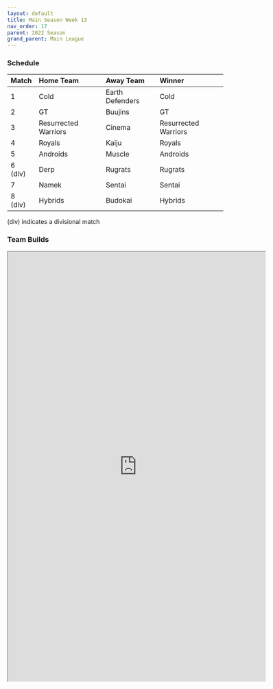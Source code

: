 ```yaml
---
layout: default
title: Main Season Week 13
nav_order: 17
parent: 2022 Season
grand_parent: Main League
---
```

### Schedule

| Match   | Home Team            | Away Team       | Winner               |
|:--------|:---------------------|:----------------|:---------------------|
| 1       | Cold                 | Earth Defenders | Cold                 |
| 2       | GT                   | Buujins         | GT                   |
| 3       | Resurrected Warriors | Cinema          | Resurrected Warriors |
| 4       | Royals               | Kaiju           | Royals               |
| 5       | Androids             | Muscle          | Androids             |
| 6 (div) | Derp                 | Rugrats         | Rugrats              |
| 7       | Namek                | Sentai          | Sentai               |
| 8 (div) | Hybrids              | Budokai         | Hybrids              |

(div) indicates a divisional match

### Team Builds

<iframe width=600 height=1000 scrolling="yes" src="https://docs.google.com/document/d/e/2PACX-1vSyOYfDbN4iU7sQ8d9kedBrThUwLoSdfb76XrJbP7Q0lHngJlLwBvaMLHt2VpV-W-dmKaQHN_8lFTNB/pub?embedded=true"></iframe>